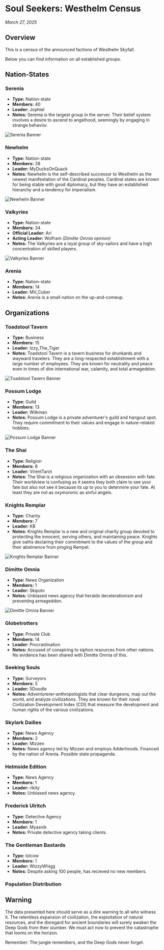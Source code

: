 # Soul Seekers: Westhelm Census

*March 27, 2025*

## Overview

This is a census of the announced factions of Westhelm Skyfall.

Below you can find information on all established groups.

## Nation-States

<div class="faction-entry">
<div class="faction-info">

### Serenia
- **Type:** Nation-state
- **Members:** 40
- **Leader:** Jophiel
- **Notes:** Serenia is the largest group in the server. Their belief system involves a desire to ascend to angelhood, seemingly by engaging in strange behavior.

</div>
<img src="assets/banners/serenia.png" alt="Serenia Banner" class="faction-banner">
</div>

<div class="faction-entry">
<div class="faction-info">

### Newhelm
- **Type:** Nation-state
- **Members:** 38
- **Leader:** MyDucksOnQuack
- **Notes:** Newhelm is the self-described successor to Westhelm as the newest manifestation of the Cardinal peoples. Cardinal states are known for being stable with good diplomacy, but they have an established hierarchy and a tendency for imperialism.

</div>
<img src="assets/banners/newhelm.png" alt="Newhelm Banner" class="faction-banner">
</div>

<div class="faction-entry">
<div class="faction-info">

### Valkyries
- **Type:** Nation-state
- **Members:** 34
- **Official Leader:** Ari
- **Acting Leader:** Wolfram *(Dimitte Omnia opinion)*
- **Notes:** The Valkyries are a loyal group of sky-sailors and have a high concentration of skilled players.

</div>
<img src="assets/banners/valkyries.png" alt="Valkyries Banner" class="faction-banner">
</div>

<div class="faction-entry">
<div class="faction-info">

### Arenia
- **Type:** Nation-state
- **Members:** 14
- **Leader:** MV_Cuber
- **Notes:** Arenia is a small nation on the up-and-comeup.

</div>
</div>

## Organizations

<div class="faction-entry">
<div class="faction-info">

### Toadstool Tavern
- **Type:** Business
- **Members:** 15
- **Leader:** Izzy_The_Tiger
- **Notes:** Toadstool Tavern is a tavern business for drunkards and wayward travelers. They are a long-respected establishment with a large number of employees. They are known for neutrality and peace even in times of dire international war, calamity, and total armageddon.

</div>
<img src="assets/banners/toadstool_tavern.png" alt="Toadstool Tavern Banner" class="faction-banner">
</div>

<div class="faction-entry">
<div class="faction-info">

### Possum Lodge
- **Type:** Guild
- **Members:** 13
- **Leader:** Wilkman
- **Notes:** Possum Lodge is a private adventurer's guild and hangout spot. They require commitment to their values and engage in nature-related hobbies.

</div>
<img src="assets/banners/possum_lodge.png" alt="Possum Lodge Banner" class="faction-banner">
</div>

<div class="faction-entry">
<div class="faction-info">

### The Shai
- **Type:** Religion
- **Members:** 8
- **Leader:** VirentTarot
- **Notes:** The Shai is a religious organization with an obsession with fate. Their worldview is confusing as it seems they both claim to see your fate but also not see it because its up to you to determine your fate. At least they are not as oxymoronic as sinful angels.

</div>
</div>

<div class="faction-entry">
<div class="faction-info">

### Knights Remplar
- **Type:** Charity
- **Members:** 7
- **Leader:** KB
- **Notes:** Knights Remplar is a new and original charity group devoted to protecting the innocent, serving others, and maintaining peace. Knights give oaths declaring their commitment to the values of the group and their abstinence from pinging Rempel.

</div>
<img src="assets/banners/knights_remplar.png" alt="Knights Remplar Banner" class="faction-banner">
</div>

<div class="faction-entry">
<div class="faction-info">

### Dimitte Omnia
- **Type:** News Organization
- **Members:** 1
- **Leader:** Skipolo
- **Notes:** Unbiased news agency that heralds decelerationism and preventing armageddon.

</div>
<img src="assets/banners/banner.png" alt="Dimitte Omnia Banner" class="faction-banner">
</div>

<div class="faction-entry">
<div class="faction-info">

### Globetrotters
- **Type:** Private Club
- **Members:** 14
- **Leader:** Procrastination
- **Notes:** Accused of conspiring to siphon resources from other nations. No evidence has been shared with Dimitte Omnia of this.

</div>
</div>

<div class="faction-entry">
<div class="faction-info">

### Seeking Souls
- **Type:** Surveyors
- **Members:** 5
- **Leader:** 5Doodle
- **Notes:** Adventurerer-anthropologists that clear dungeons, map out the world, and analyze civilizations. They are known for their novel Civilization Development Index (CDI) that measure the development and human rights of the various civilizations.

</div>
</div>

<div class="faction-entry">
<div class="faction-info">

### Skylark Dailies
- **Type:** News Agency
- **Members:** 2
- **Leader:** Mizzen
- **Notes:** News agency led by Mizzen and employs Adderhoods. Financed by the nation of Arenia. Possible state propaganda.

</div>
</div>

<div class="faction-entry">
<div class="faction-info">

### Helmside Edition
- **Type:** News Agency
- **Members:** 1
- **Leader:** rikity
- **Notes:** Unbiased news agency.

</div>
</div>

<div class="faction-entry">
<div class="faction-info">

### Frederick Ulritch
- **Type:** Detective Agency
- **Members:** 1
- **Leader:** Myasnik
- **Notes:** Private detective agency taking clients.

</div>
</div>

<div class="faction-entry">
<div class="faction-info">

### The Gentleman Bastards
- **Type:** lolcow
- **Members:** 1
- **Leader:** WizzyWhigg
- **Notes:** Despite asking 100 people, has recieved no new members.

</div>
</div>

### Population Distribution

<div class="plotly-graph" data-plotly='{
    "data": [
        {
            "values": [40, 38, 34, 14, 15, 13, 8, 7, 5, 2, 1, 1, 1, 1, 14],
            "labels": ["Serenia", "Newhelm", "Valkyries", "Arenia", "Toadstool Tavern", "Possum Lodge", "The Shai", "Knights Remplar", "Seeking Souls", "Skylark Dailies", "Helmside Edition", "Dimitte Omnia", "Frederick Ulritch", "The Gentleman Bastards", "Globetrotters"],
            "type": "pie",
            "name": "Member Distribution",
            "marker": {
                "colors": ["#8b4513", "#a0522d", "#cd853f", "#deb887", "#d2691e", "#b8860b", "#bc8f8f", "#d2b48c", "#f4a460", "#daa520", "#cd853f", "#d2691e", "#8b4513", "#a0522d", "#cd853f"]
            }
        }
    ],
    "layout": {
        "title": "Population Distribution by Faction",
        "showlegend": true,
        "paper_bgcolor": "rgba(0,0,0,0)",
        "plot_bgcolor": "rgba(0,0,0,0)",
        "font": {
            "family": "Crimson Text, serif"
        }
    }
}'></div>

## Warning

The data presented here should serve as a dire warning to all who witness it. The relentless expansion of civilization, the exploitation of natural resources, and the disregard for ancient boundaries will surely awaken the Deep Gods from their slumber. We must act now to prevent the catastrophe that looms on the horizon.

Remember: The jungle remembers, and the Deep Gods never forget. 